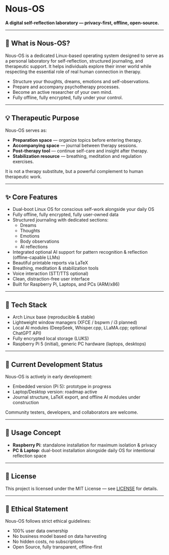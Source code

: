# Nous-OS

**A digital self-reflection laboratory — privacy-first, offline, open-source.**

---

## 🧠 What is Nous-OS?

Nous-OS is a dedicated Linux-based operating system designed to serve as a personal laboratory for self-reflection, structured journaling, and therapeutic support. It helps individuals explore their inner world while respecting the essential role of real human connection in therapy.

- Structure your thoughts, dreams, emotions and self-observations.
- Prepare and accompany psychotherapy processes.
- Become an active researcher of your own mind.
- Fully offline, fully encrypted, fully under your control.

---

## 💡 Therapeutic Purpose

Nous-OS serves as:

- **Preparation space** — organize topics before entering therapy.
- **Accompanying space** — journal between therapy sessions.
- **Post-therapy tool** — continue self-care and insight after therapy.
- **Stabilization resource** — breathing, meditation and regulation exercises.

It is not a therapy substitute, but a powerful complement to human therapeutic work.

---

## ✨ Core Features

- Dual-boot Linux OS for conscious self-work alongside your daily OS
- Fully offline, fully encrypted, fully user-owned data
- Structured journaling with dedicated sections:
  - Dreams
  - Thoughts
  - Emotions
  - Body observations
  - AI reflections
- Integrated optional AI support for pattern recognition & reflection (offline-capable LLMs)
- Beautiful printable reports via LaTeX
- Breathing, meditation & stabilization tools
- Voice interaction (STT/TTS optional)
- Clean, distraction-free user interface
- Built for Raspberry Pi, Laptops, and PCs (ARM/x86)

---

## 🔧 Tech Stack

- Arch Linux base (reproducible & stable)
- Lightweight window managers (XFCE / bspwm / i3 planned)
- Local AI modules (DeepSeek, Whisper.cpp, LLaMA.cpp; optional ChatGPT API)
- Fully encrypted local storage (LUKS)
- Raspberry Pi 5 (initial), generic PC hardware (laptops, desktops)

---

## 🚧 Current Development Status

Nous-OS is actively in early development:

- Embedded version (Pi 5): prototype in progress
- Laptop/Desktop version: roadmap active
- Journal structure, LaTeX export, and offline AI modules under construction

Community testers, developers, and collaborators are welcome.

---

## 🚀 Usage Concept

- **Raspberry Pi**: standalone installation for maximum isolation & privacy
- **PC & Laptop**: dual-boot installation alongside daily OS for intentional reflection space

---

## 📜 License

This project is licensed under the MIT License — see [LICENSE](LICENSE) for details.

---

## 🙏 Ethical Statement

Nous-OS follows strict ethical guidelines:

- 100% user data ownership
- No business model based on data harvesting
- No hidden costs, no subscriptions
- Open Source, fully transparent, offline-first
